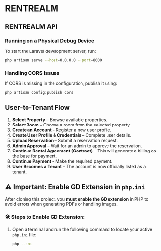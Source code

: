 # RENTREALM

## RENTREALM API

### Running on a Physical Debug Device

To start the Laravel development server, run:

```sh
php artisan serve --host=0.0.0.0 --port=8000
```

### Handling CORS Issues

If CORS is missing in the configuration, publish it using:

```sh
php artisan config:publish cors
```

## User-to-Tenant Flow

1. **Select Property** – Browse available properties.
2. **Select Room** – Choose a room from the selected property.
3. **Create an Account** – Register a new user profile.
4. **Create User Profile & Credentials** – Complete user details.
5. **Upload Reservation** – Submit a reservation request.
6. **Admin Approval** – Wait for an admin to approve the reservation.
7. **Continue Rental Agreement (Contract)** – This will generate a billing as the base for payment.
8. **Continue Payment** – Make the required payment.
9. **User Becomes a Tenant** – The account is now officially listed as a tenant.

## ⚠️ Important: Enable GD Extension in `php.ini`

After cloning this project, you **must enable the GD extension** in PHP to avoid errors when generating PDFs or handling images.

### 🛠 Steps to Enable GD Extension:
1. Open a terminal and run the following command to locate your active `php.ini` file:
   ```sh
   php --ini